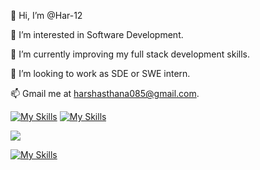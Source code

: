 👋 Hi, I’m @Har-12


👀 I’m interested in Software Development.


🌱 I’m currently improving my full stack development skills.


💞️ I’m looking to work as SDE or SWE intern.


📫 Gmail me at harshasthana085@gmail.com.



[![My Skills](https://skillicons.dev/icons?i=java,c,cpp,kotlin,nodejs,figma&theme=light)](https://skillicons.dev)  [![My Skills](https://skillicons.dev/icons?i=js,html,css,wasm)](https://skillicons.dev) 



<p align="left">
<a href="https://skillicons.dev">
<img src="https://skillicons.dev/icons?i=git,kubernetes,docker,c,vim" />
</a>
</p>

[![My Skills](https://skillicons.dev/icons?i=aws,gcp,azure,react,vue,flutter&perline=1)](https://skillicons.dev)

